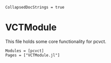 ```@meta
CollapsedDocStrings = true
```

# VCTModule

This file holds some core functionality for pcvct.

```@autodocs
Modules = [pcvct]
Pages = ["VCTModule.jl"]
```